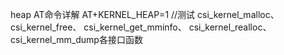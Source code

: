 heap AT命令详解
AT+KERNEL_HEAP=1    //测试 csi_kernel_malloc、  csi_kernel_free、 csi_kernel_get_mminfo、 csi_kernel_realloc、csi_kernel_mm_dump各接口函数
